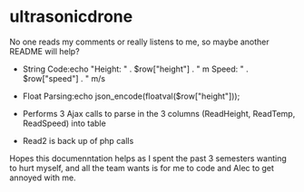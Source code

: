# ultrasonicdrone
No one reads my comments or really listens to me, so maybe another README will help? 

- String Code:echo "Height: " . $row["height"] . " m Speed: " . $row["speed"] . " m/s <br>
- Float Parsing:echo json_encode(floatval($row["height"]));

- Performs 3 Ajax calls to parse in the 3 columns (ReadHeight, ReadTemp, ReadSpeed) into table
- Read2 is back up of php calls 

Hopes this documenntation helps as I spent the past 3 semesters wanting to hurt myself,
and all the team wants is for me to code and Alec to get annoyed with me. 
